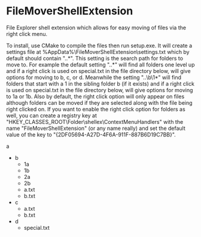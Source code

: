 # FileMoverShellExtension

File Explorer shell extension which allows for easy moving of files via the right click menu.

To install, use CMake to compile the files then run setup.exe. It will create a settings file at %AppData%\FileMoverShellExtension\settings.txt which by default should contain "\..\*". This setting is the search path for folders to move to. For example the default setting "\..\*" will find all folders one level up and if a right click is used on special.txt in the file directory below, will give options for moving to b, c, or d. Meanwhile the setting "\..\b\1*" will find folders that start with a 1 in the sibling folder b (if it exists) and if a right click is used on special.txt in the file directory below, will give options for moving to 1a or 1b. Also by default, the right click option will only appear on files although folders can be moved if they are selected along with the file being right clicked on. If you want to enable the right click option for folders as well, you can create a registry key at "HKEY_CLASSES_ROOT\Folder\shellex\ContextMenuHandlers" with the name "FileMoverShellExtension" (or any name really) and set the default value of the key to "{2DF05694-A27D-4F6A-911F-887B6D19C7BB}".

a
- b
  - 1a
  - 1b
  - 2a
  - 2b
  - a.txt
  - b.txt
- c
  - a.txt
  - b.txt
- d
  - special.txt
